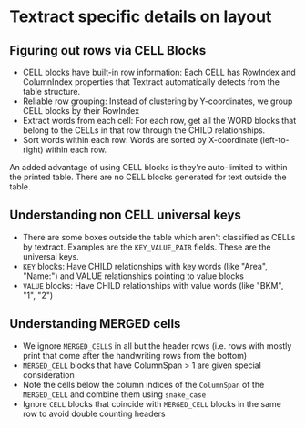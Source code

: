 # Textract specific details on layout 

## Figuring out rows via CELL Blocks

* CELL blocks have built-in row information: Each CELL has RowIndex and ColumnIndex properties that Textract automatically detects from the table structure.
* Reliable row grouping: Instead of clustering by Y-coordinates, we group CELL blocks by their RowIndex
* Extract words from each cell: For each row, get all the WORD blocks that belong to the CELLs in that row through the CHILD relationships.
* Sort words within each row: Words are sorted by X-coordinate (left-to-right) within each row.

An added advantage of using CELL blocks is they're auto-limited to within the printed table. There are no CELL blocks generated for text outside the table. 


## Understanding non CELL universal keys 

* There are some boxes outside the table which aren't classified as CELLs by textract. Examples are the `KEY_VALUE_PAIR` fields. These are the universal keys. 
* `KEY` blocks: Have CHILD relationships with key words (like "Area", "Name:") and VALUE relationships pointing to value blocks
* `VALUE` blocks: Have CHILD relationships with value words (like "BKM", "1", "2")


## Understanding MERGED cells

* We ignore `MERGED_CELLS` in all but the header rows (i.e. rows with mostly print that come after the handwriting rows from the bottom) 
* `MERGED_CELL` blocks that have ColumnSpan > 1 are given special consideration 
* Note the cells below the column indices of the `ColumnSpan` of the `MERGED_CELL` and combine them using `snake_case` 
* Ignore `CELL` blocks that coincide with `MERGED_CELL` blocks in the same row to avoid double counting headers 

